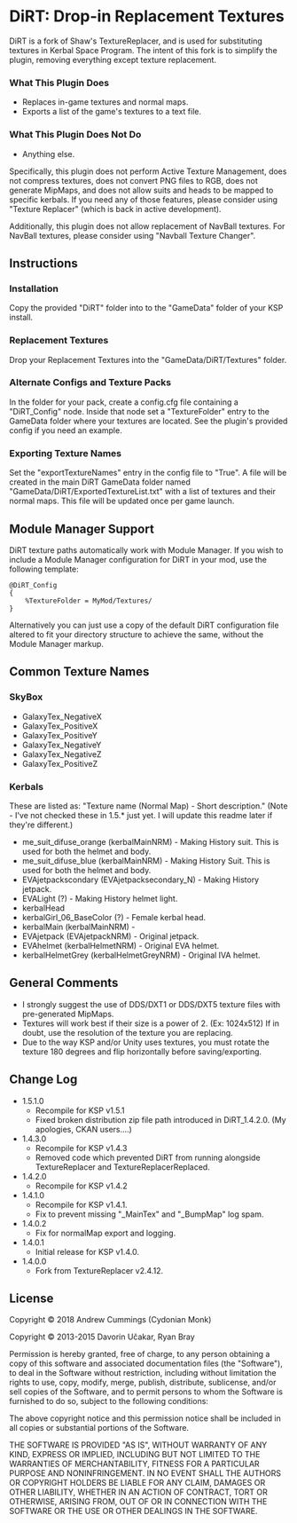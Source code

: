 DiRT: Drop-in Replacement Textures
==================================
DiRT is a fork of Shaw's TextureReplacer, and is used for substituting textures in Kerbal Space Program. The intent of this fork is to simplify the plugin, removing everything except texture replacement.

### What This Plugin Does
* Replaces in-game textures and normal maps.
* Exports a list of the game's textures to a text file.

### What This Plugin Does Not Do
* Anything else.

Specifically, this plugin does not perform Active Texture Management, does not compress textures, does not convert PNG files to RGB, does not generate MipMaps, and does not allow suits and heads to be mapped to specific kerbals. If you need any of those features, please consider using "Texture Replacer" (which is back in active development).

Additionally, this plugin does not allow replacement of NavBall textures. For NavBall textures, please consider using "Navball Texture Changer".


Instructions
------------
### Installation
Copy the provided "DiRT" folder into to the "GameData" folder of your KSP install.

### Replacement Textures
Drop your Replacement Textures into the "GameData/DiRT/Textures" folder.

### Alternate Configs and Texture Packs
In the folder for your pack, create a config.cfg file containing a "DiRT_Config" node. Inside that node set a "TextureFolder" entry to the GameData folder where your textures are located. See the plugin's provided config if you need an example.

### Exporting Texture Names
Set the "exportTextureNames" entry in the config file to "True". A file will be created in the main DiRT GameData folder named "GameData/DiRT/ExportedTextureList.txt" with a list of textures and their normal maps. This file will be updated once per game launch.


Module Manager Support
----------------------
DiRT texture paths automatically work with Module Manager. If you wish to include a Module Manager configuration for DiRT in your mod, use the following template:

	@DiRT_Config
	{
		%TextureFolder = MyMod/Textures/
	}
	
Alternatively you can just use a copy of the default DiRT configuration file altered to fit your directory structure to achieve the same, without the Module Manager markup.


Common Texture Names
--------------------
### SkyBox
* GalaxyTex_NegativeX
* GalaxyTex_PositiveX
* GalaxyTex_PositiveY
* GalaxyTex_NegativeY
* GalaxyTex_NegativeZ
* GalaxyTex_PositiveZ

### Kerbals
These are listed as: "Texture name (Normal Map) - Short description." (Note - I've not checked these in 1.5.* just yet. I will update this readme later if they're different.)
* me_suit_difuse_orange (kerbalMainNRM) - Making History suit. This is used for both the helmet and body.
* me_suit_difuse_blue (kerbalMainNRM) - Making History  Suit. This is used for both the helmet and body.
* EVAjetpackscondary (EVAjetpacksecondary_N) - Making History  jetpack.
* EVALight (?) - Making History helmet light.
* kerbalHead 
* kerbalGirl_06_BaseColor (?) - Female kerbal head.
* kerbalMain (kerbalMainNRM) - 
* EVAjetpack (EVAjetpackNRM) - Original jetpack.
* EVAhelmet (kerbalHelmetNRM) - Original EVA helmet.
* kerbalHelmetGrey (kerbalHelmetGreyNRM) - Original IVA helmet.


General Comments
----------------
* I strongly suggest the use of DDS/DXT1 or DDS/DXT5 texture files with pre-generated MipMaps.
* Textures will work best if their size is a power of 2. (Ex: 1024x512) If in doubt, use the resolution of the texture you are replacing. 
* Due to the way KSP and/or Unity uses textures, you must rotate the texture 180 degrees and flip horizontally before saving/exporting. 


Change Log
----------
* 1.5.1.0
	- Recompile for KSP v1.5.1
	- Fixed broken distribution zip file path introduced in DiRT_1.4.2.0. (My apologies, CKAN users....)
* 1.4.3.0
	- Recompile for KSP v1.4.3
	- Removed code which prevented DiRT from running alongside TextureReplacer and TextureReplacerReplaced.	
* 1.4.2.0
	- Recompile for KSP v1.4.2
* 1.4.1.0
	- Recompile for KSP v1.4.1.
	- Fix to prevent missing "_MainTex" and "_BumpMap" log spam.
* 1.4.0.2
	- Fix for normalMap export and logging.
* 1.4.0.1
	- Initial release for KSP v1.4.0. 
* 1.4.0.0
	- Fork from TextureReplacer v2.4.12.


License
-------
Copyright © 2018 Andrew Cummings (Cydonian Monk)

Copyright © 2013-2015 Davorin Učakar, Ryan Bray

Permission is hereby granted, free of charge, to any person obtaining a
copy of this software and associated documentation files (the "Software"),
to deal in the Software without restriction, including without limitation
the rights to use, copy, modify, merge, publish, distribute, sublicense,
and/or sell copies of the Software, and to permit persons to whom the
Software is furnished to do so, subject to the following conditions:

The above copyright notice and this permission notice shall be included in
all copies or substantial portions of the Software.

THE SOFTWARE IS PROVIDED "AS IS", WITHOUT WARRANTY OF ANY KIND, EXPRESS OR
IMPLIED, INCLUDING BUT NOT LIMITED TO THE WARRANTIES OF MERCHANTABILITY,
FITNESS FOR A PARTICULAR PURPOSE AND NONINFRINGEMENT. IN NO EVENT SHALL
THE AUTHORS OR COPYRIGHT HOLDERS BE LIABLE FOR ANY CLAIM, DAMAGES OR OTHER
LIABILITY, WHETHER IN AN ACTION OF CONTRACT, TORT OR OTHERWISE, ARISING
FROM, OUT OF OR IN CONNECTION WITH THE SOFTWARE OR THE USE OR OTHER
DEALINGS IN THE SOFTWARE.
